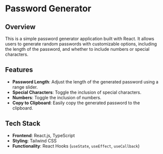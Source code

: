 # Password Generator

## Overview

This is a simple password generator application built with React. It allows users to generate random passwords with customizable options, including the length of the password, and whether to include numbers or special characters.

## Features

- **Password Length**: Adjust the length of the generated password using a range slider.
- **Special Characters**: Toggle the inclusion of special characters.
- **Numbers**: Toggle the inclusion of numbers.
- **Copy to Clipboard**: Easily copy the generated password to the clipboard.

## Tech Stack

- **Frontend**: React.js, TypeScript 
- **Styling**: Tailwind CSS
- **Functionality**: React Hooks (`useState`, `useEffect`, `useCallback`)
